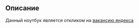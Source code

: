 ## Описание

Данный ноутбук является откликом на [вакансию яндекса](https://yandex.ru/jobs/vacancies/proj_man/data_techman/)
